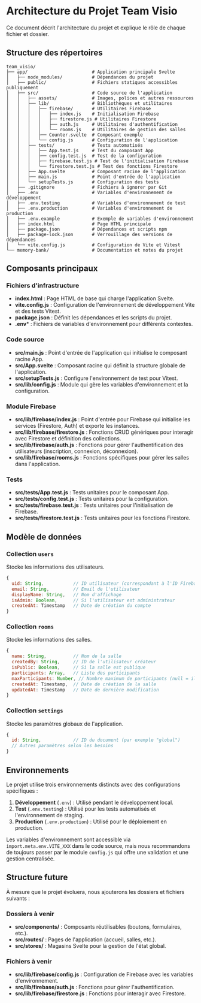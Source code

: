 # Architecture du Projet Team Visio

Ce document décrit l'architecture du projet et explique le rôle de chaque fichier et dossier.

## Structure des répertoires

```
team_visio/
├── app/                        # Application principale Svelte
│   ├── node_modules/           # Dépendances du projet
│   ├── public/                 # Fichiers statiques accessibles publiquement
│   ├── src/                    # Code source de l'application
│   │   ├── assets/             # Images, polices et autres ressources
│   │   ├── lib/                # Bibliothèques et utilitaires
│   │   │   ├── firebase/       # Utilitaires Firebase
│   │   │   │   ├── index.js    # Initialisation Firebase
│   │   │   │   ├── firestore.js # Utilitaires Firestore
│   │   │   │   ├── auth.js     # Utilitaires d'authentification
│   │   │   │   └── rooms.js    # Utilitaires de gestion des salles
│   │   │   ├── Counter.svelte  # Composant exemple
│   │   │   └── config.js       # Configuration de l'application
│   │   ├── tests/              # Tests automatisés
│   │   │   ├── App.test.js     # Test du composant App
│   │   │   ├── config.test.js  # Test de la configuration
│   │   │   ├── firebase.test.js # Test de l'initialisation Firebase
│   │   │   └── firestore.test.js # Test des fonctions Firestore
│   │   ├── App.svelte          # Composant racine de l'application
│   │   ├── main.js             # Point d'entrée de l'application
│   │   └── setupTests.js       # Configuration des tests
│   ├── .gitignore              # Fichiers à ignorer par Git
│   ├── .env                    # Variables d'environnement de développement
│   ├── .env.testing            # Variables d'environnement de test
│   ├── .env.production         # Variables d'environnement de production
│   ├── .env.example            # Exemple de variables d'environnement
│   ├── index.html              # Page HTML principale
│   ├── package.json            # Dépendances et scripts npm
│   ├── package-lock.json       # Verrouillage des versions de dépendances
│   └── vite.config.js          # Configuration de Vite et Vitest
└── memory-bank/                # Documentation et notes du projet
```

## Composants principaux

### Fichiers d'infrastructure

- **index.html** : Page HTML de base qui charge l'application Svelte.
- **vite.config.js** : Configuration de l'environnement de développement Vite et des tests Vitest.
- **package.json** : Définit les dépendances et les scripts du projet.
- **.env*** : Fichiers de variables d'environnement pour différents contextes.

### Code source

- **src/main.js** : Point d'entrée de l'application qui initialise le composant racine App.
- **src/App.svelte** : Composant racine qui définit la structure globale de l'application.
- **src/setupTests.js** : Configure l'environnement de test pour Vitest.
- **src/lib/config.js** : Module qui gère les variables d'environnement et la configuration.

### Module Firebase

- **src/lib/firebase/index.js** : Point d'entrée pour Firebase qui initialise les services (Firestore, Auth) et exporte les instances.
- **src/lib/firebase/firestore.js** : Fonctions CRUD génériques pour interagir avec Firestore et définition des collections.
- **src/lib/firebase/auth.js** : Fonctions pour gérer l'authentification des utilisateurs (inscription, connexion, déconnexion).
- **src/lib/firebase/rooms.js** : Fonctions spécifiques pour gérer les salles dans l'application.

### Tests

- **src/tests/App.test.js** : Tests unitaires pour le composant App.
- **src/tests/config.test.js** : Tests unitaires pour la configuration.
- **src/tests/firebase.test.js** : Tests unitaires pour l'initialisation de Firebase.
- **src/tests/firestore.test.js** : Tests unitaires pour les fonctions Firestore.

## Modèle de données

### Collection `users`

Stocke les informations des utilisateurs.

```javascript
{
  uid: String,           // ID utilisateur (correspondant à l'ID Firebase Auth)
  email: String,         // Email de l'utilisateur
  displayName: String,   // Nom d'affichage
  isAdmin: Boolean,      // Si l'utilisateur est administrateur
  createdAt: Timestamp   // Date de création du compte
}
```

### Collection `rooms`

Stocke les informations des salles.

```javascript
{
  name: String,          // Nom de la salle
  createdBy: String,     // ID de l'utilisateur créateur
  isPublic: Boolean,     // Si la salle est publique
  participants: Array,   // Liste des participants
  maxParticipants: Number, // Nombre maximum de participants (null = illimité)
  createdAt: Timestamp,  // Date de création de la salle
  updatedAt: Timestamp   // Date de dernière modification
}
```

### Collection `settings`

Stocke les paramètres globaux de l'application.

```javascript
{
  id: String,            // ID du document (par exemple "global")
  // Autres paramètres selon les besoins
}
```

## Environnements

Le projet utilise trois environnements distincts avec des configurations spécifiques :

1. **Développement** (`.env`) : Utilisé pendant le développement local.
2. **Test** (`.env.testing`) : Utilisé pour les tests automatisés et l'environnement de staging.
3. **Production** (`.env.production`) : Utilisé pour le déploiement en production.

Les variables d'environnement sont accessible via `import.meta.env.VITE_XXX` dans le code source, mais nous recommandons de toujours passer par le module `config.js` qui offre une validation et une gestion centralisée.

## Structure future

À mesure que le projet évoluera, nous ajouterons les dossiers et fichiers suivants :

### Dossiers à venir

- **src/components/** : Composants réutilisables (boutons, formulaires, etc.).
- **src/routes/** : Pages de l'application (accueil, salles, etc.).
- **src/stores/** : Magasins Svelte pour la gestion de l'état global.

### Fichiers à venir

- **src/lib/firebase/config.js** : Configuration de Firebase avec les variables d'environnement.
- **src/lib/firebase/auth.js** : Fonctions pour gérer l'authentification.
- **src/lib/firebase/firestore.js** : Fonctions pour interagir avec Firestore.
